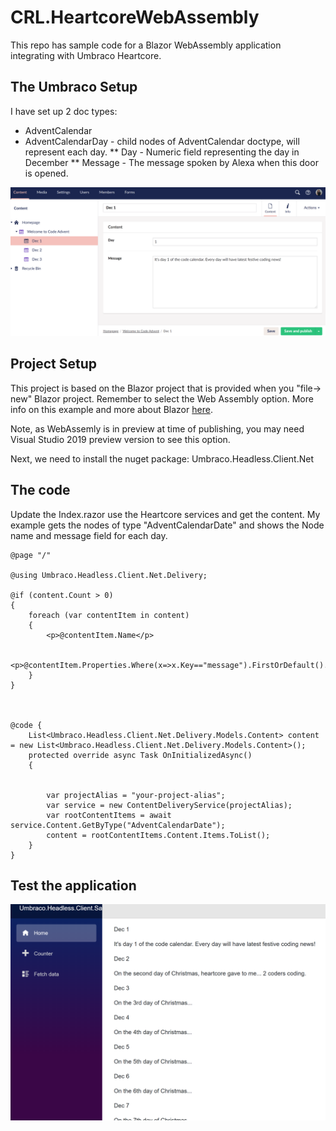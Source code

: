 # CRL.HeartcoreWebAssembly

This repo has sample code for a Blazor WebAssembly application integrating with Umbraco Heartcore.

## The Umbraco Setup
I have set up 2 doc types:

* AdventCalendar
* AdventCalendarDay - child nodes of AdventCalendar doctype, will represent each day.
** Day -  Numeric field representing the day in December
** Message - The message spoken by Alexa when this door is opened.

![](images/umbracoContent.png)

## Project Setup

This project is based on the Blazor project that is provided when you "file-> new" Blazor project. Remember to select the Web Assembly option. More info on this example and more about Blazor [here](https://docs.microsoft.com/en-gb/aspnet/core/blazor/get-started?view=aspnetcore-3.1&tabs=visual-studio).

Note, as WebAssemly is in preview at time of publishing, you may need Visual Studio 2019 preview version to see this option.

Next, we need to install the nuget package: Umbraco.Headless.Client.Net

## The code

Update the Index.razor use the Heartcore services and get the content. My example gets the nodes of type "AdventCalendarDate" and shows the Node name and message field for each day.

```
@page "/"

@using Umbraco.Headless.Client.Net.Delivery;

@if (content.Count > 0)
{
    foreach (var contentItem in content)
    {
        <p>@contentItem.Name</p>

        <p>@contentItem.Properties.Where(x=>x.Key=="message").FirstOrDefault().Value</p>
    }
}



@code {
    List<Umbraco.Headless.Client.Net.Delivery.Models.Content> content = new List<Umbraco.Headless.Client.Net.Delivery.Models.Content>();
    protected override async Task OnInitializedAsync()
    {


        var projectAlias = "your-project-alias";
        var service = new ContentDeliveryService(projectAlias);
        var rootContentItems = await service.Content.GetByType("AdventCalendarDate");
        content = rootContentItems.Content.Items.ToList();
    }
}
```

## Test the application

![](images/blazorContent.png)
